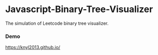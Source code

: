 # Javascript-Binary-Tree-Visualizer

The simulation of Leetcode binary tree visualizer.

<h3>Demo</h3>
<a href="https://knyl2013.github.io/">https://knyl2013.github.io/</a>

